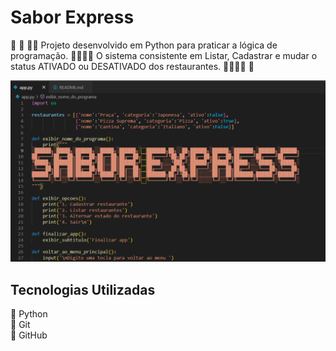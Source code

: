 # Sabor Express

🚀 🚀 🤸🚀 Projeto desenvolvido em Python para praticar a lógica de programação. 🧑‍💻🧑‍💻 O sistema consistente em Listar, Cadastrar e mudar o status ATIVADO ou DESATIVADO dos restaurantes. 🧑‍💻🚀🚀 🚀 

<img src="./imagem/sabor express.png">


## Tecnologias Utilizadas

🚀 Python <br>
🚀 Git <br>
🚀 GitHub



